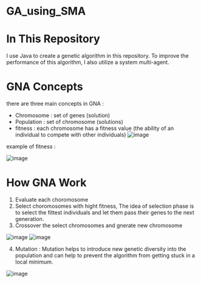 # GA_using_SMA
# In This Repository
I use Java to create a genetic algorithm in this repository. To improve the performance of this algorithm, I also utilize a system multi-agent.
# GNA Concepts
there are three main concepts in GNA :
* Chromosome : set of genes (solution)
* Population : set of chromosome (solutions)
* fitness : each chromosome has a fitness value  (the ability of an individual to compete with other individuals)
![image](https://user-images.githubusercontent.com/67378945/236702757-7abfaeb2-5d93-49d1-bb0a-298d1e61f934.png)

example of fitness :

   ![image](https://user-images.githubusercontent.com/67378945/236702776-e91e5d91-54c6-41f6-9629-631bef6c79e2.png)
# How GNA Work 
1. Evaluate each choromosome
2. Select choromosomes with hight fitness, 
The idea of selection phase is to select the fittest individuals and let them pass their genes to the next generation.
3. Crossover the select chromosomes and gnerate new chromosome 

![image](https://user-images.githubusercontent.com/67378945/236703064-e88fbf55-ca46-48fc-bf3b-7288314ff920.png)
![image](https://user-images.githubusercontent.com/67378945/236703169-3d2fe150-d6cc-43ec-92cc-141f82a368d0.png)


4. Mutation : Mutation helps to introduce new genetic diversity into the population and can help to prevent the algorithm from getting stuck in a local minimum.

![image](https://user-images.githubusercontent.com/67378945/236703075-391113f8-7fc7-422e-978d-a79d12d99047.png)
